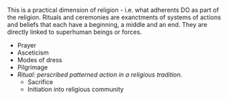 This is a practical dimension of religion - i.e. what adherents DO as part of the religion. Rituals and ceremonies are exanctments of systems of actions and beliefs that each have a beginning, a middle and an end. They are directly linked to superhuman beings or forces.
- Prayer
- Asceticism
- Modes of dress
- Pilgrimage
- *Ritual: perscribed patterned action in a religious tradition*.
	- Sacrifice 
	- Initiation into religious community